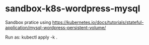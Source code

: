 # sandbox-k8s-wordpress-mysql
Sandbox pratice using https://kubernetes.io/docs/tutorials/stateful-application/mysql-wordpress-persistent-volume/

Run as: kubectl apply -k .

